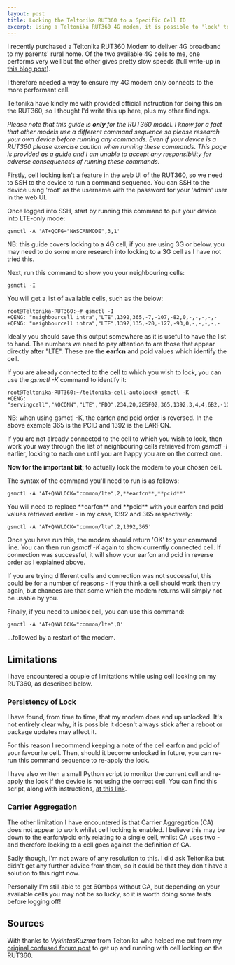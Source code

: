 ```yaml
---
layout: post
title: Locking the Teltonika RUT360 to a Specific Cell ID
excerpt: Using a Teltonika RUT360 4G modem, it is possible to 'lock' to a specific mobile cell, for example if this can offer improved speeds
---
```

I recently purchased a Teltonika RUT360 Modem to deliver 4G broadband to my parents' rural home. Of the two available 4G cells to me, one performs very well but the other gives pretty slow speeds (full write-up in [this blog post](https://staging.henrycole.uk/2021/12/28/Delivering-Rural-Broadband-over-4G.html)).

I therefore needed a way to ensure my 4G modem only connects to the more performant cell.

Teltonika have kindly me with provided official instruction for doing this on the RUT360, so I thought I'd write this up here, plus my other findings.

*Please note that this guide is **only** for the RUT360 model. I know for a fact that other models use a different command sequence so please research your own device before running any commands. Even if your device is a RUT360 please exercise caution when running these commands. This page is provided as a guide and I am unable to accept any responsibility for adverse consequences of running these commands.*

Firstly, cell locking isn't a feature in the web UI of the RUT360, so we need to SSH to the device to run a command sequence. You can SSH to the device using 'root' as the username with the password for your 'admin' user in the web UI.

Once logged into SSH, start by running this command to put your device into LTE-only mode:
```
gsmctl -A 'AT+QCFG="NWSCANMODE",3,1'
```
NB: this guide covers locking to a 4G cell, if you are using 3G or below, you may need to do some more research into locking to a 3G cell as I have not tried this.


Next, run this command to show you your neighbouring cells:
```
gsmctl -I
```
You will get a list of available cells, such as the below:
```
root@Teltonika-RUT360:~# gsmctl -I
+QENG: "neighbourcell intra","LTE",1392,365,-7,-107,-82,0,-,-,-,-,-
+QENG: "neighbourcell intra","LTE",1392,135,-20,-127,-93,0,-,-,-,-,-
```
Ideally you should save this output somewhere as it is useful to have the list to hand.
The numbers we need to pay attention to are those that appear directly after "LTE". These are the **earfcn** and **pcid** values which identify the cell.

If you are already connected to the cell to which you wish to lock, you can use the *gsmctl -K* command to identify it:
```
root@Teltonika-RUT360:~/teltonika-cell-autolock# gsmctl -K
+QENG: "servingcell","NOCONN","LTE","FDD",234,20,2E5F02,365,1392,3,4,4,6B2,-107,-7,-80,15,0,20,-
```
NB: when using gsmctl -K, the earfcn and pcid order is reversed. In the above example 365 is the PCID and 1392 is the EARFCN.

If you are not already connected to the cell to which you wish to lock, then work your way through the list of neighbouring cells retrieved from *gsmctl -I* earlier, locking to each one until you are happy you are on the correct one.

**Now for the important bit**; to actually lock the modem to your chosen cell.

The syntax of the command you'll need to run is as follows:
```
gsmctl -A 'AT+QNWLOCK="common/lte",2,**earfcn**,**pcid**'
```
You will need to replace \*\*earfcn\*\* and \*\*pcid\*\* with your earfcn and pcid values retrieved earlier - in my case, 1392 and 365 respectively:
```
gsmctl -A 'AT+QNWLOCK="common/lte",2,1392,365'
```
Once you have run this, the modem should return 'OK' to your command line. You can then run *gsmctl -K* again to show currently connected cell. If connection was successful, it will show your earfcn and pcid in reverse order as I explained above.

If you are trying different cells and connection was not successful, this could be for a number of reasons - if you think a cell should work then try again, but chances are that some which the modem returns will simply not be usable by you.

Finally, if you need to unlock cell, you can use this command:
```
gsmctl -A 'AT+QNWLOCK="common/lte",0'
```
...followed by a restart of the modem.

## Limitations
I have encountered a couple of limitations while using cell locking on my RUT360, as described below.

### Persistency of Lock
I have found, from time to time, that my modem does end up unlocked. It's not entirely clear why, it is possible it doesn't always stick after a reboot or package updates may affect it.

For this reason I recommend keeping a note of the cell earfcn and pcid of your favourite cell. Then, should it become unlocked in future, you can re-run this command sequence to re-apply the lock.

I have also written a small Python script to monitor the current cell and re-apply the lock if the device is not using the correct cell. You can find this script, along with instructions, [at this link](https://github.com/hcuk94/teltonika-cell-autolock).

### Carrier Aggregation
The other limitation I have encountered is that Carrier Aggregation (CA) does not appear to work whilst cell locking is enabled. I believe this may be down to the earfcn/pcid only relating to a single cell, whilst CA uses two - and therefore locking to a cell goes against the definition of CA.

Sadly though, I'm not aware of any resolution to this. I did ask Teltonika but didn't get any further advice from them, so it could be that they don't have a solution to this right now.

Personally I'm still able to get 60mbps without CA, but depending on your available cells you may not be so lucky, so it is worth doing some tests before logging off!

## Sources
With thanks to *VykintasKuzma* from Teltonika who helped me out from my [original confused forum post](https://community.teltonika-networks.com/38696/rut360-cell-lock?show=38739#c38739) to get up and running with cell locking on the RUT360.